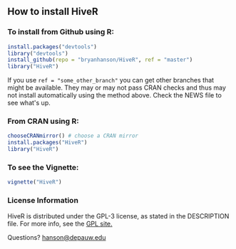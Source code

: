## How to install HiveR

### To install from Github using R:

````r
install.packages("devtools")
library("devtools")
install_github(repo = "bryanhanson/HiveR", ref = "master")
library("HiveR")
````
If you use `ref = "some_other_branch"` you can get other branches that might be available.  They may or may not pass CRAN checks and thus may not install automatically using the method above.  Check the NEWS file to see what's up.

### From CRAN using R:

````r
chooseCRANmirror() # choose a CRAN mirror
install.packages("HiveR")
library("HiveR")
````

### To see the Vignette:

````r
vignette("HiveR")
````
### License Information

HiveR is distributed under the GPL-3 license, as stated in the DESCRIPTION file.  For more info, see the [GPL site.](https://gnu.org/licenses/gpl.html)

Questions?  hanson@depauw.edu
